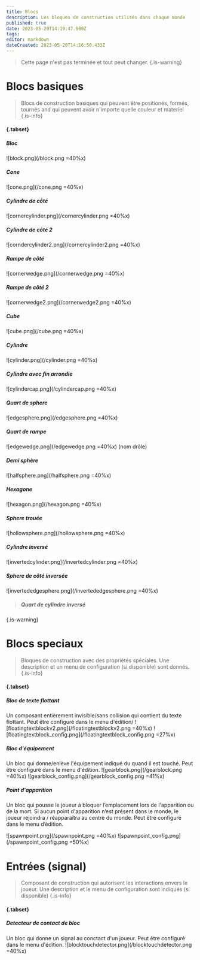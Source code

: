 ```yaml
---
title: Blocs
description: Les bloques de construction utilisés dans chaque monde
published: true
date: 2023-05-20T14:19:47.900Z
tags: 
editor: markdown
dateCreated: 2023-05-20T14:16:50.433Z
---
```


>Cette page n'est pas terminée et tout peut changer.
{.is-warning}

# Blocs basiques
> Blocs de construction basiques qui peuvent être positionés, formés, tournés and qui peuvent avoir n'importe quelle couleur et materiel
{.is-info}

#### {.tabset}
 
 ##### Bloc
 ![block.png](/block.png =40%x)
 
 ##### Cone
 ![cone.png](/cone.png =40%x)
 
 ##### Cylindre de côté
 ![cornercylinder.png](/cornercylinder.png =40%x)
 
 ##### Cylindre de côté 2
 ![corndercylinder2.png](/cornercylinder2.png =40%x)
 
 ##### Rampe de côté 
 ![cornerwedge.png](/cornerwedge.png =40%x)
 
 ##### Rampe de côté 2
 ![cornerwedge2.png](/cornerwedge2.png =40%x)
 
 ##### Cube
 ![cube.png](/cube.png =40%x)
 
 ##### Cylindre
 ![cylinder.png](/cylinder.png =40%x)
 
 ##### Cylindre avec fin arrondie
 ![cylindercap.png](/cylindercap.png =40%x)
 
 ##### Quart de sphere
 ![edgesphere.png](/edgesphere.png =40%x)
 
 ##### Quart de rampe
 ![edgewedge.png](/edgewedge.png =40%x)
 (nom drôle)
 
 ##### Demi sphère
 ![halfsphere.png](/halfsphere.png =40%x)
 
 ##### Hexagone
 ![hexagon.png](/hexagon.png =40%x)
 
 ##### Sphere trouée
 ![hollowsphere.png](/hollowsphere.png =40%x)
 
 ##### Cylindre inversé
 ![invertedcylinder.png](/invertedcylinder.png =40%x)
 
 ##### Sphere de côté inversée
 ![invertededgesphere.png](/invertededgesphere.png =40%x)
 
>  ##### Quart de cylindre inversé
{.is-warning}

# Blocs speciaux
> Bloques de construction avec des propriétés spéciales. Une description et un menu de configuration (si disponible) sont donnés.
{.is-info}

#### {.tabset}
 
 ##### Bloc de texte flottant
 Un composant entièrement invisible/sans collision qui contient du texte flottant. Peut être configuré dans le menu d'édition/
 ![floatingtextblockv2.png](/floatingtextblockv2.png =40%x) ![floatingtextblock_config.png](/floatingtextblock_config.png =27%x)
 
 ##### Bloc d'équipement
 Un bloc qui donne/enlève l'équipement indiqué du quand il est touché. Peut être configuré dans le menu d'édition.
 ![gearblock.png](/gearblock.png =40%x) ![gearblock_config.png](/gearblock_config.png =41%x)
 
 ##### Point d'apparition
  Un bloc qui pousse le joueur à bloquer l’emplacement lors de l'apparition ou de la mort. Si aucun point d'apparition n’est présent dans le monde, le joueur rejoindra / réapparaîtra au centre du monde. Peut être configuré dans le menu d’édition. 

 ![spawnpoint.png](/spawnpoint.png =40%x) ![spawnpoint_config.png](/spawnpoint_config.png =50%x)
 
 # Entrées (signal)
>   Composant de construction qui autorisent les interactions envers le joueur. Une description et le menu de configuration sont indiqués (si disponible)
{.is-info}

 #### {.tabset}
 
 ##### Detecteur de contact de bloc
 Un bloc qui donne un signal au conctact d'un joueur. Peut être configuré dans le menu d'édition.
 ![blocktouchdetector.png](/blocktouchdetector.png =40%x)
